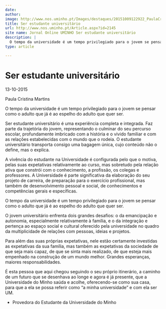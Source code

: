 ```yaml
---
date: 
author: 
image: http://www.nos.uminho.pt/Images/destaques/20151009122922_PaulaCristinaMartins.jpg
title: Ser estudante universitário
url: http://www.nos.uminho.pt/Article.aspx?id=2145
site name: Jornal Online UMINHO Ser estudante universitário
description: |
  O tempo da universidade é um tempo privilegiado para o jovem se pensar como o adulto que já é ao espelho do adulto que quer ser.
type: article

---
```

# Ser estudante universitário


13-10-2015

Paula Cristina Martins

O tempo da universidade é um tempo privilegiado para o jovem se pensar como o adulto que já é ao espelho do adulto que quer ser.

Ser estudante universitário é uma experiência completa e integrada. Faz parte da trajetória do jovem, representando o culminar do seu percurso escolar, profundamente imbricado com a história e o vivido familiar e com as relações estabelecidas com o mundo que o rodeia. O estudante universitário transporta consigo uma bagagem única, cujo conteúdo não o define, mas o explica.



A vivência do estudante na Universidade é configurada pelo que o motiva, pelas suas expetativas relativamente ao curso, mas sobretudo pela relação ativa que constrói com o conhecimento, a profissão, os colegas e professores. A Universidade é parte significativa da elaboração do seu projeto de carreira, de preparação para o exercício profissional, mas também de desenvolvimento pessoal e social, de conhecimentos e competências gerais e específicas. 



O tempo da universidade é um tempo privilegiado para o jovem se pensar como o adulto que já é ao espelho do adulto que quer ser. 



O jovem universitário enfrenta dois grandes desafios: o da emancipação e autonomia, especialmente relativamente à família, e o da integração e pertença ao espaço social e cultural oferecido pela universidade no quadro da multiplicidade de relações com pessoas, ideias e projetos. 



Para além das suas próprias expetativas, nele estão certamente investidas as expetativas da sua família, mas também as expetativas da sociedade de que seja mais capaz, de que se sinta mais realizado, de que esteja mais empenhado na construção de um mundo melhor. Grandes esperanças, maiores responsabilidades.



É esta pessoa que aqui chegou seguindo o seu próprio itinerário, a caminho de um futuro que se desenhava ao longe e agora é já presente, que a Universidade do Minho saúda e acolhe, oferecendo-se como sua casa, para que a ela se possa referir como “a minha universidade” e com ela ser UM.

* Provedora do Estudante da Universidade do Minho
